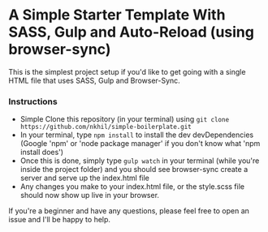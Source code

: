 # A Simple Starter Template With SASS, Gulp and Auto-Reload (using browser-sync)

This is the simplest project setup if you'd like to get going with a single HTML file that uses SASS, Gulp and Browser-Sync.

### Instructions

* Simple Clone this repository (in your terminal) using `git clone https://github.com/nkhil/simple-boilerplate.git`
* In your terminal, type `npm install` to install the dev devDependencies (Google 'npm' or 'node package manager' if you don't know what 'npm install does')
* Once this is done, simply type `gulp watch` in your terminal (while you're inside the project folder) and you should see browser-sync create a server and serve up the index.html file
* Any changes you make to your index.html file, or the style.scss file should now show up live in your browser.

If you're a beginner and have any questions, please feel free to open an issue and I'll be happy to help.
